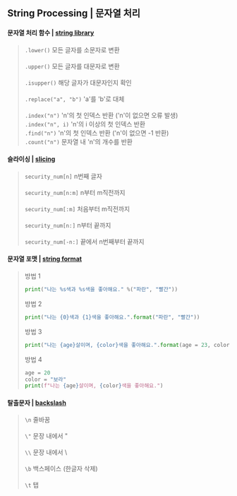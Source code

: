 ## String Processing | 문자열 처리

#### 문자열 처리 함수 | [string library](https://github.com/pup-paw/Python-Basics/blob/master/String/string_library.py)
  > `.lower()` 모든 글자를 소문자로 변환  
  > <br>
  > `.upper()` 모든 글자를 대문자로 변환  
  > <br>
  > `.isupper()` 해당 글자가 대문자인지 확인  
  > <br>
  > `.replace("a", "b")` 'a'를 'b'로 대체  
  > <br>
  > `.index("n")` 'n'의 첫 인덱스 반환 ('n'이 없으면 오류 발생)
  > <br>
  > `.index("n", i)` 'n'의 i 이상의 첫 인덱스 반환
  > <br>
  > `.find("n")` 'n'의 첫 인덱스 반환 ('n'이 없으면 -1 반환)
  > <br>
  > `.count("n")` 문자열 내 'n'의 개수를 반환


#### 슬라이싱 | [slicing](https://github.com/pup-paw/Python-Basics/blob/master/String/slicing.py)
  > `security_num[n]` n번째 글자  
  > <br>
  > `security_num[n:m]` n부터 m직전까지  
  > <br>
  > `security_num[:m]` 처음부터 m직전까지  
  > <br>
  > `security_num[n:]` n부터 끝까지  
  > <br>
  > `security_num[-n:]` 끝에서 n번째부터 끝까지  

#### 문자열 포맷 | [string format](https://github.com/pup-paw/Python-Basics/blob/master/String/stringFormat.py)
  > 방법 1
  > ``` python
  > print("나는 %s색과 %s색을 좋아해요." %("파란", "빨간"))
  > ```
  > 방법 2
  > ``` python
  > print("나는 {0}색과 {1}색을 좋아해요.".format("파란", "빨간"))
  > ```
  > 방법 3
  > ``` python
  > print("나는 {age}살이며, {color}색을 좋아해요.".format(age = 23, color="보라"))
  > ```
  > 방법 4
  > ``` python
  > age = 20
  > color = "보라"
  > print(f"나는 {age}살이며, {color}색을 좋아해요.")
  > ```

#### 탈출문자 | [backslash](https://github.com/pup-paw/Python-Basics/blob/master/String/backslash.py)
  > `\n` 줄바꿈  
  > <br>
  > `\"` 문장 내에서 "  
  > <br>
  > `\\` 문장 내에서 \  
  > <br>
  > `\b` 백스페이스 (한글자 삭제)  
  > <br>
  > `\t` 탭  
